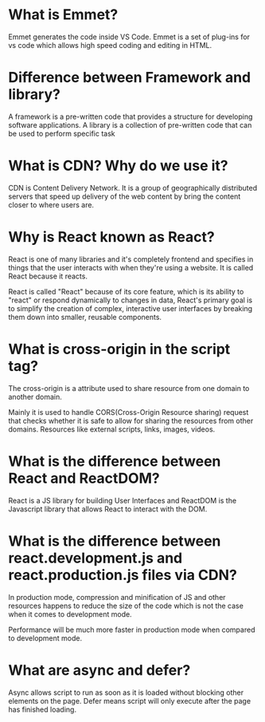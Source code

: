 # What is Emmet?

Emmet generates the code inside VS Code.
Emmet is a set of plug-ins for vs code which allows high speed coding and editing in HTML.

# Difference between Framework and library?

A framework is a pre-written code that provides a structure for developing software applications.
A library is a collection of pre-written code that can be used to perform specific task

# What is CDN? Why do we use it?

CDN is Content Delivery Network. It is a group of geographically distributed servers that speed up delivery of the web content by bring the content closer to where users are.

# Why is React known as React?

React is one of many libraries and it's completely frontend and specifies in things that the user interacts with when they're using a website. It is called React because it reacts.

React is called "React" because of its core feature, which is its ability to "react" or respond dynamically to changes in data, React's primary goal is to simplify the creation of complex, interactive user interfaces by breaking them down into smaller, reusable components.

# What is cross-origin in the script tag?

The cross-origin is a attribute used to share resource from one domain to another domain.

Mainly it is used to handle CORS(Cross-Origin Resource sharing) request that checks whether it is safe to allow for sharing the resources from other domains. Resources like external scripts, links, images, videos.

# What is the difference between React and ReactDOM?

React is a JS library for building User Interfaces and ReactDOM is the Javascript library that allows React to interact with the DOM.

# What is the difference between react.development.js and react.production.js files via CDN?

In production mode, compression and minification of JS and other resources happens to reduce the size of the code which is not the case when it comes to development mode.

Performance will be much more faster in production mode when compared to development mode.

# What are async and defer?

Async allows script to run as soon as it is loaded without blocking other elements on the page.
Defer means script will only execute after the page has finished loading.
